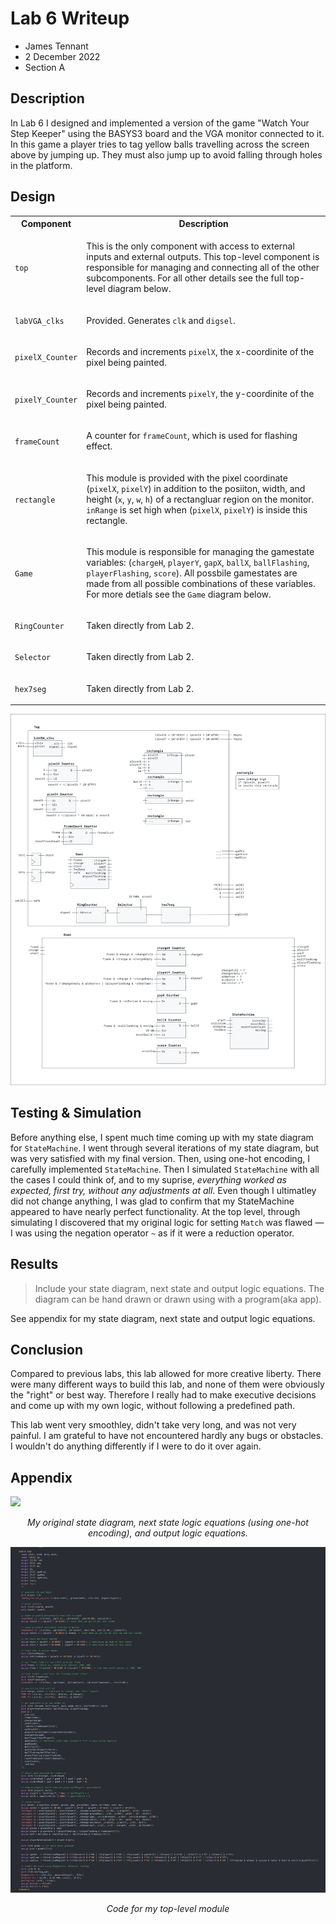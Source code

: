 # Lab 6 Writeup
- James Tennant
- 2 December 2022
- Section A

## Description

In Lab 6 I designed and implemented a version of the game "Watch Your Step Keeper" using the BASYS3 board and the VGA monitor connected to it. In this game a player tries to tag yellow balls travelling across the screen above by jumping up. They must also jump up to avoid falling through holes in the platform.

## Design

<table>
<tr>
<th>Component</th><th>Description</th>
</td>
</tr>
<tr>
<td>

`top`
</td>
<td>

This is the only component with access to external inputs and external outputs. This top-level component is responsible for managing and connecting all of the other subcomponents. For all other details see the full top-level diagram below.

</td>
</tr>
<tr>
<td>

`labVGA_clks`
</td>
<td>

Provided. Generates `clk` and `digsel`.

</td>
</tr>
<tr>
<td>

`pixelX_Counter`
</td>
<td>

Records and increments `pixelX`, the x-coordinite of the pixel being painted.

</td>
</tr>
<tr>
<tr>
<td>

`pixelY_Counter`
</td>
<td>

Records and increments `pixelY`, the y-coordinite of the pixel being painted.

</td>
</tr>
<tr>
<td>

`frameCount`
</td>
<td>

A counter for `frameCount`, which is used for flashing effect.

</td>
</tr>
<tr>
<td>

`rectangle`
</td>
<td>

This module is provided with the pixel coordinate (`pixelX`, `pixelY`) in addition to the posiiton, width, and height (`x`, `y`, `w`, `h`) of a rectangluar region on the monitor. `inRange` is set high when (`pixelX`, `pixelY`) is inside this rectangle.

</td>
</tr>
<tr>
<td>

`Game`
</td>
<td>

This module is responsible for managing the gamestate variables:
(`chargeH`, `playerY`, `gapX`, `ballX`, `ballFlashing`, `playerFlashing`, `score`). All possbile gamestates are made from all possible combinations of these variables. For more detials see the `Game` diagram below. 

</td>
</tr>
<tr><td>

`RingCounter`</td><td>Taken directly from Lab 2.</td>
</tr>
<tr><td>

`Selector`</td><td>Taken directly from Lab 2.</td>
</tr>
<tr><td>

`hex7seg`</td><td>Taken directly from Lab 2.</td>
</tr>
<table>

![top-level diagram](top-diagram.svg)

## Testing & Simulation
Before anything else, I spent much time coming up with my state diagram for `StateMachine`. I went through several iterations of my state diagram, but was very satisfied with my final version. Then, using one-hot encoding, I carefully implemented `StateMachine`. Then I simulated `StateMachine` with all the cases I could think of, and to my suprise, *everything worked as expected, first try, without any adjustments at all*. Even though I ultimatley did not change anything, I was glad to confirm that my StateMachine appeared to have nearly perfect functionality. At the top level, through simulating I discovered that my original logic for setting `Match` was flawed — I was using the negation operator `~` as if it were a reduction operator.

## Results
> Include your state diagram, next state and output logic equations. The diagram can be hand drawn or drawn using with a program(aka app).

See appendix for my state diagram, next state and output logic equations.

## Conclusion
Compared to previous labs, this lab allowed for more creative liberty. There were many different ways to build this lab, and none of them were obviously the "right" or best way. Therefore I really had to make executive decisions and come up with my own logic, without following a predefined path.

This lab went very smoothley, didn't take very long, and was not very painful. I am grateful to have not encountered hardly any bugs or obstacles. I wouldn't do anything differently if I were to do it over again.

## Appendix

![](state.jpg)

<div style="text-align: center">

*My original state diagram, next state logic equations (using one-hot encoding), and output logic equations.*

</div>

![](code.png)

<div style="text-align: center">

*Code for my top-level module*

</div>
